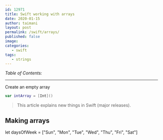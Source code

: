 ```yaml
---
id: 12971
title: Swift working with arrays
date: 2020-01-15
author: taimani
layout: post
permalink: /swift/arrays/
published: false
image: 
categories:
   - swift
tags:
   - strings
---
```

_Table of Contents:_

---


Create an empty array
```swift
var intArray = [Int]()
```




> This article explains new things in Swift (major releases).

## Making arrays

let daysOfWeek = ["Sun", "Mon", "Tue", "Wed", "Thu", "Fri", "Sat"]
